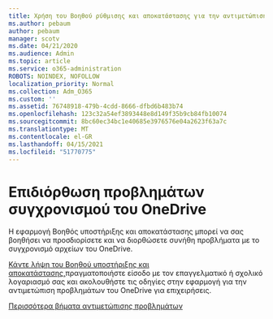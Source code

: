 ```yaml
---
title: Χρήση του Βοηθού ρύθμισης και αποκατάστασης για την αντιμετώπιση προβλημάτων του OneDrive για επιχειρήσεις
ms.author: pebaum
author: pebaum
manager: scotv
ms.date: 04/21/2020
ms.audience: Admin
ms.topic: article
ms.service: o365-administration
ROBOTS: NOINDEX, NOFOLLOW
localization_priority: Normal
ms.collection: Adm_O365
ms.custom: ''
ms.assetid: 76748918-479b-4cdd-8666-dfbd6b483b74
ms.openlocfilehash: 123c32a54ef3893448e8d149f35b9cb84fb10074
ms.sourcegitcommit: 8bc60ec34bc1e40685e3976576e04a2623f63a7c
ms.translationtype: MT
ms.contentlocale: el-GR
ms.lasthandoff: 04/15/2021
ms.locfileid: "51770775"
---
```

# <a name="fix-onedrive-sync-problems"></a>Επιδιόρθωση προβλημάτων συγχρονισμού του OneDrive

Η εφαρμογή Βοηθός υποστήριξης και αποκατάστασης μπορεί να σας βοηθήσει να προσδιορίσετε και να διορθώσετε συνήθη προβλήματα με το συγχρονισμό αρχείων του OneDrive. 
  
[Κάντε λήψη του Βοηθού υποστήριξης και αποκατάστασης,](https://aka.ms/sara)πραγματοποιήστε είσοδο με τον επαγγελματικό ή σχολικό λογαριασμό σας και ακολουθήστε τις οδηγίες στην εφαρμογή για την αντιμετώπιση προβλημάτων του OneDrive για επιχειρήσεις. 
  
[Περισσότερα βήματα αντιμετώπισης προβλημάτων](https://go.microsoft.com/fwlink/?linkid=872097)
  


